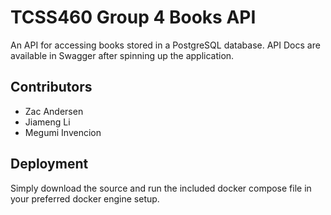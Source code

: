 # TCSS460 Group 4 Books API
An API for accessing books stored in a PostgreSQL database. API Docs are available in Swagger after spinning up the application.

## Contributors
- Zac Andersen
- Jiameng Li
- Megumi Invencion

## Deployment
Simply download the source and run the included docker compose file in your preferred docker engine setup.
